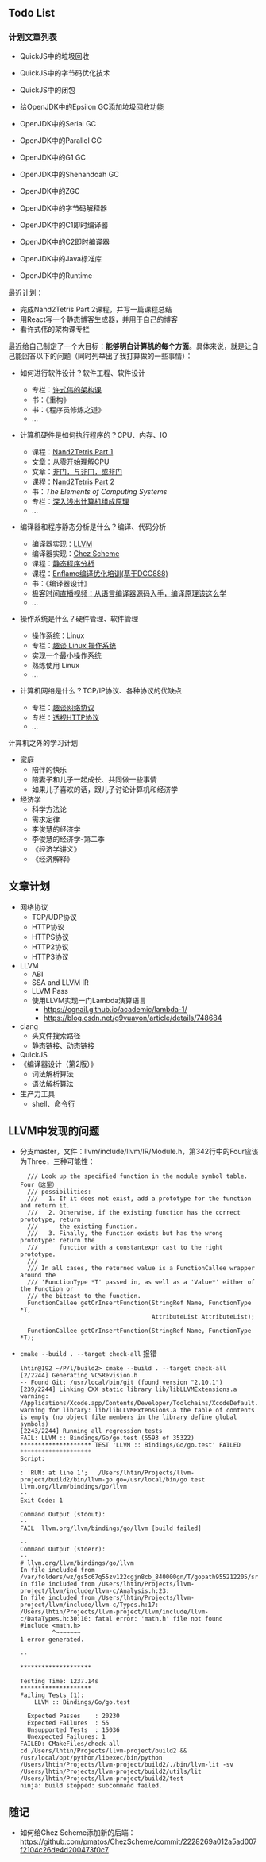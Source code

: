 ## Todo List

### 计划文章列表

- QuickJS中的垃圾回收
- QuickJS中的字节码优化技术
- QuickJS中的闭包

- 给OpenJDK中的Epsilon GC添加垃圾回收功能
- OpenJDK中的Serial GC
- OpenJDK中的Parallel GC
- OpenJDK中的G1 GC
- OpenJDK中的Shenandoah GC
- OpenJDK中的ZGC
- OpenJDK中的字节码解释器
- OpenJDK中的C1即时编译器
- OpenJDK中的C2即时编译器
- OpenJDK中的Java标准库
- OpenJDK中的Runtime

最近计划：
- 完成Nand2Tetris Part 2课程，并写一篇课程总结
- 用React写一个静态博客生成器，并用于自己的博客
- 看许式伟的架构课专栏

最近给自己制定了一个大目标：**能够明白计算机的每个方面**。具体来说，就是让自己能回答以下的问题（同时列举出了我打算做的一些事情）：

- 如何进行软件设计？软件工程、软件设计
  - 专栏：[许式伟的架构课](https://time.geekbang.org/column/intro/166)
  - 书：《重构》
  - 书：《程序员修炼之道》
  - ...

- 计算机硬件是如何执行程序的？CPU、内存、IO
  - 课程：[Nand2Tetris Part 1](https://www.coursera.org/learn/build-a-computer)
  - 文章：[从零开始理解CPU](https://www.bilibili.com/read/cv1982755/)
  - 文章：[非门，与非门，或非门](https://zhuanlan.zhihu.com/p/34974464)
  - 课程：[Nand2Tetris Part 2](https://www.coursera.org/learn/nand2tetris2)
  - 书：*The Elements of Computing Systems*
  - 专栏：[深入浅出计算机组成原理](https://time.geekbang.org/column/intro/170)
  - ...

- 编译器和程序静态分析是什么？编译、代码分析
  - 编译器实现：[LLVM](https://llvm.org)
  - 编译器实现：[Chez Scheme](https://github.com/cisco/ChezScheme)
  - 课程：[静态程序分析](https://pascal-group.bitbucket.io/teaching.html)
  - 课程：[Enflame编译优化培训(基于DCC888)](https://space.bilibili.com/482245901/video)
  - 书：《编译器设计》
  - [极客时间直播视频：从语言编译器源码入手，编译原理该这么学](https://www.bilibili.com/video/BV1Yz4y197Na)
  - ...

- 操作系统是什么？硬件管理、软件管理
  - 操作系统：Linux
  - 专栏：[趣谈 Linux 操作系统](https://time.geekbang.org/column/intro/164)
  - 实现一个最小操作系统
  - 熟练使用 Linux
  - ...
- 计算机网络是什么？TCP/IP协议、各种协议的优缺点
  - 专栏：[趣谈网络协议](https://time.geekbang.org/column/intro/85)
  - 专栏：[透视HTTP协议](https://time.geekbang.org/column/intro/189)
  - ...



计算机之外的学习计划

- 家庭
  - 陪伴的快乐
  - 陪妻子和儿子一起成长、共同做一些事情
  - 如果儿子喜欢的话，跟儿子讨论计算机和经济学
- 经济学
  - 科学方法论
  - 需求定律
  - 李俊慧的经济学
  - 李俊慧的经济学-第二季
  - 《经济学讲义》
  - 《经济解释》



## 文章计划

- 网络协议
  - TCP/UDP协议
  - HTTP协议
  - HTTPS协议
  - HTTP2协议
  - HTTP3协议
- LLVM
  - ABI
  - SSA and LLVM IR
  - LLVM Pass
  - 使用LLVM实现一门Lambda演算语言
    - https://cgnail.github.io/academic/lambda-1/
    - https://blog.csdn.net/g9yuayon/article/details/748684
- clang
  - 头文件搜索路径
  - 静态链接、动态链接
- QuickJS
- 《编译器设计（第2版）》
  - 词法解析算法
  - 语法解析算法
- 生产力工具
  - shell、命令行



## LLVM中发现的问题

- 分支master，文件：llvm/include/llvm/IR/Module.h，第342行中的Four应该为Three，三种可能性：

  ```
    /// Look up the specified function in the module symbol table. Four（这里）
    /// possibilities:
    ///   1. If it does not exist, add a prototype for the function and return it.
    ///   2. Otherwise, if the existing function has the correct prototype, return
    ///      the existing function.
    ///   3. Finally, the function exists but has the wrong prototype: return the
    ///      function with a constantexpr cast to the right prototype.
    ///
    /// In all cases, the returned value is a FunctionCallee wrapper around the
    /// 'FunctionType *T' passed in, as well as a 'Value*' either of the Function or
    /// the bitcast to the function.
    FunctionCallee getOrInsertFunction(StringRef Name, FunctionType *T,
                                       AttributeList AttributeList);
  
    FunctionCallee getOrInsertFunction(StringRef Name, FunctionType *T);
  ```


- `cmake --build . --target check-all` 报错

  ```
  lhtin@192 ~/P/l/build2> cmake --build . --target check-all
  [2/2244] Generating VCSRevision.h
  -- Found Git: /usr/local/bin/git (found version "2.10.1") 
  [239/2244] Linking CXX static library lib/libLLVMExtensions.a
  warning: /Applications/Xcode.app/Contents/Developer/Toolchains/XcodeDefault.xctoolchain/usr/bin/libtool: warning for library: lib/libLLVMExtensions.a the table of contents is empty (no object file members in the library define global symbols)
  [2243/2244] Running all regression tests
  FAIL: LLVM :: Bindings/Go/go.test (5593 of 35322)
  ******************** TEST 'LLVM :: Bindings/Go/go.test' FAILED ********************
  Script:
  --
  : 'RUN: at line 1';   /Users/lhtin/Projects/llvm-project/build2/bin/llvm-go go=/usr/local/bin/go test llvm.org/llvm/bindings/go/llvm
  --
  Exit Code: 1
  
  Command Output (stdout):
  --
  FAIL	llvm.org/llvm/bindings/go/llvm [build failed]
  
  --
  Command Output (stderr):
  --
  # llvm.org/llvm/bindings/go/llvm
  In file included from /var/folders/wz/gs5c67q55zv122cgjn8cb_840000gn/T/gopath955212205/src/llvm.org/llvm/bindings/go/llvm/analysis.go:16:
  In file included from /Users/lhtin/Projects/llvm-project/llvm/include/llvm-c/Analysis.h:23:
  In file included from /Users/lhtin/Projects/llvm-project/llvm/include/llvm-c/Types.h:17:
  /Users/lhtin/Projects/llvm-project/llvm/include/llvm-c/DataTypes.h:30:10: fatal error: 'math.h' file not found
  #include <math.h>
           ^~~~~~~~
  1 error generated.
  
  --
  
  ********************
  
  Testing Time: 1237.14s
  ********************
  Failing Tests (1):
      LLVM :: Bindings/Go/go.test
  
    Expected Passes    : 20230
    Expected Failures  : 55
    Unsupported Tests  : 15036
    Unexpected Failures: 1
  FAILED: CMakeFiles/check-all 
  cd /Users/lhtin/Projects/llvm-project/build2 && /usr/local/opt/python/libexec/bin/python /Users/lhtin/Projects/llvm-project/build2/./bin/llvm-lit -sv /Users/lhtin/Projects/llvm-project/build2/utils/lit /Users/lhtin/Projects/llvm-project/build2/test
  ninja: build stopped: subcommand failed.
  ```



## 随记

- 如何给Chez Scheme添加新的后端：https://github.com/pmatos/ChezScheme/commit/2228269a012a5ad007f2104c26de4d200473f0c7
